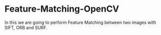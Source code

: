 # Feature-Matching-OpenCV
In this we are going to perform Feature Matching between two images with SIFT, ORB and SURF.
